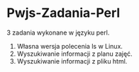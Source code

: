 # Pwjs-Zadania-Perl
3 zadania wykonane w języku perl.
1. Własna wersja polecenia ls w Linux.
2. Wyszukiwanie informacji z planu zajęć.
3. Wyszukiwanie informacji z pliku html.
